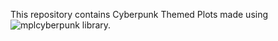 This repository contains Cyberpunk Themed Plots made using ![mplcyberpunk]('mplcyberpunk') library.
